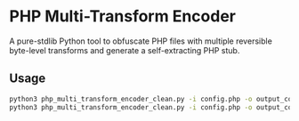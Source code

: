 # PHP Multi-Transform Encoder

A pure-stdlib Python tool to obfuscate PHP files with multiple reversible byte-level transforms
and generate a self-extracting PHP stub.

## Usage
```bash
python3 php_multi_transform_encoder_clean.py -i config.php -o output_config_1.php
python3 php_multi_transform_encoder_clean.py -i config.php -o output_config_1.php --no-eval
